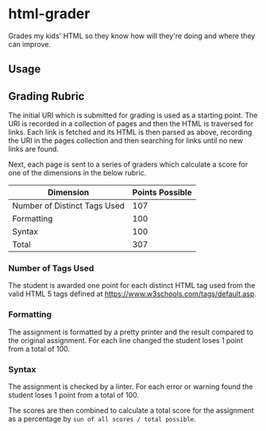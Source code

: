# html-grader
Grades my kids' HTML so they know how will they're doing and where they can improve.

## Usage

## Grading Rubric
The initial URI which is submitted for grading is used as a starting point.  The URI is recorded in a collection of
pages and then the HTML is traversed for links.  Each link is fetched and its HTML is then parsed as above, recording
the URI in the pages collection and then searching for links until no new links are found.

Next, each page is sent to a series of graders which calculate a score for one of the dimensions in the below rubric.

| Dimension                    | Points Possible |
| ---------------------------- | --------------- |
| Number of Distinct Tags Used | 107             |
| Formatting                   | 100             |
| Syntax                       | 100             |
| Total                        | 307             |

### Number of Tags Used
The student is awarded one point for each distinct HTML tag used from the valid HTML 5 tags defined at
https://www.w3schools.com/tags/default.asp.

### Formatting
The assignment is formatted by a pretty printer and the result compared to the original assignment.  For each line
changed the student loses 1 point from a total of 100.

### Syntax
The assignment is checked by a linter.  For each error or warning found the student loses 1 point from a total of 100.

The scores are then combined to calculate a total score for the assignment as a percentage by
`sun of all scores / total possible`.
